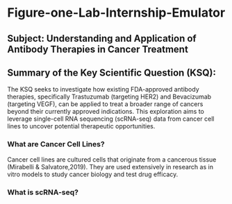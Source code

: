 # Figure-one-Lab-Internship-Emulator
## Subject: Understanding and Application of Antibody Therapies in Cancer Treatment

## Summary of the Key Scientific Question (KSQ):

The KSQ seeks to investigate how existing FDA-approved antibody therapies, specifically Trastuzumab (targeting HER2) and Bevacizumab (targeting VEGF), can be applied to treat a broader range of cancers beyond their currently approved indications. This exploration aims to leverage single-cell RNA sequencing (scRNA-seq) data from cancer cell lines to uncover potential therapeutic opportunities.
### What are Cancer Cell Lines?
Cancer cell lines are cultured cells that originate from a cancerous tissue (Mirabelli & Salvatore,2019). They are used extensively in research as in vitro models to study cancer biology and test drug efficacy.
### What is scRNA-seq?
